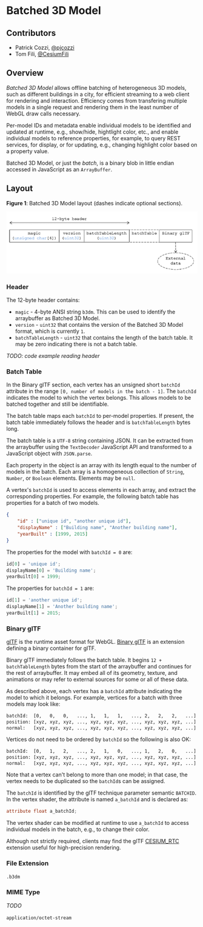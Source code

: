 # Batched 3D Model

## Contributors

* Patrick Cozzi, [@pjcozzi](https://twitter.com/pjcozzi)
* Tom Fili, [@CesiumFili](https://twitter.com/CesiumFili)

## Overview

_Batched 3D Model_ allows offline batching of heterogeneous 3D models, such as different buildings in a city, for efficient streaming to a web client for rendering and interaction.  Efficiency comes from transfering multiple models in a single request and rendering them in the least number of WebGL draw calls necessary.

Per-model IDs and metadata enable individual models to be identified and updated at runtime, e.g., show/hide, hightlight color, etc., and enable individual models to reference properties, for example, to query REST services, for display, or for updating, e.g., changing highlight color based on a property value.

Batched 3D Model, or just the _batch_, is a binary blob in little endian accessed in JavaScript as an `ArrayBuffer`.

## Layout

**Figure 1**: Batched 3D Model layout (dashes indicate optional sections).

![](figures/layout.png)

### Header

The 12-byte header contains:

* `magic` - 4-byte ANSI string `b3dm`.  This can be used to identify the arraybuffer as Batched 3D Model.
* `version` - `uint32` that contains the version of the Batched 3D Model format, which is currently `1`.
* `batchTableLength` - `uint32` that contains the length of the batch table.  It may be zero indicating there is not a batch table.

_TODO: code example reading header_

### Batch Table

In the Binary glTF section, each vertex has an unsigned short `batchId` attribute in the range `[0, number of models in the batch - 1]`.  The `batchId` indicates the model to which the vertex belongs.  This allows models to be batched together and still be identifiable.

The batch table maps each `batchId` to per-model properties.  If present, the batch table immediately follows the header and is `batchTableLength` bytes long.

The batch table is a `UTF-8` string containing JSON.  It can be extracted from the arraybuffer using the `TextDecoder` JavaScript API and transformed to a JavaScript object with `JSON.parse`.

Each property in the object is an array with its length equal to the number of models in the batch.  Each array is a homogeneous collection of `String`, `Number`, or `Boolean` elements.  Elements may be `null`.

A vertex's `batchId` is used to access elements in each array, and extract the corresponding properties.  For example, the following batch table has properties for a batch of two models.
```json
{
    "id" : ["unique id", "another unique id"],
    "displayName" : ["Building name", "Another building name"],
    "yearBuilt" : [1999, 2015]
}
```

The properties for the model with `batchId = 0` are:
```javascript
id[0] = 'unique id';
displayName[0] = 'Building name';
yearBuilt[0] = 1999;
```

The properties for `batchId = 1` are:
```javascript
id[1] = 'another unique id';
displayName[1] = 'Another building name';
yearBuilt[1] = 2015;
```

### Binary glTF

[glTF](https://www.khronos.org/gltf) is the runtime asset format for WebGL.  [Binary glTF](https://github.com/KhronosGroup/glTF/blob/new-extensions/extensions/CESIUM_binary_glTF/README.md) is an extension defining a binary container for glTF.

Binary glTF immediately follows the batch table.  It begins `12 + batchTableLength` bytes from the start of the arraybuffer and continues for the rest of arraybuffer.  It may embed all of its geometry, texture, and animations or may refer to external sources for some or all of these data.

As described above, each vertex has a `batchId` attribute indicating the model to which it belongs.  For example, vertices for a batch with three models may look like:
```
batchId:  [0,   0,   0,   ..., 1,   1,   1,   ..., 2,   2,   2,   ...]
position: [xyz, xyz, xyz, ..., xyz, xyz, xyz, ..., xyz, xyz, xyz, ...]
normal:   [xyz, xyz, xyz, ..., xyz, xyz, xyz, ..., xyz, xyz, xyz, ...]
```
Vertices do not need to be ordered by `batchId` so the following is also OK:
```
batchId:  [0,   1,   2,   ..., 2,   1,   0,   ..., 1,   2,   0,   ...]
position: [xyz, xyz, xyz, ..., xyz, xyz, xyz, ..., xyz, xyz, xyz, ...]
normal:   [xyz, xyz, xyz, ..., xyz, xyz, xyz, ..., xyz, xyz, xyz, ...]
```
Note that a vertex can't belong to more than one model; in that case, the vertex needs to be duplicated so the `batchId`s can be assigned.

The `batchId` is identified by the glTF technique parameter semantic `BATCHID`.  In the vertex shader, the attribute is named `a_batchId` and is declared as:
```glsl
attribute float a_batchId;
```
The vertex shader can be modified at runtime to use `a_batchId` to access individual models in the batch, e.g., to change their color.

Although not strictly required, clients may find the glTF [CESIUM_RTC](https://github.com/KhronosGroup/glTF/blob/new-extensions/extensions/CESIUM_RTC/README.md) extension useful for high-precision rendering.

### File Extension

`.b3dm`

### MIME Type

_TODO_

`application/octet-stream`
